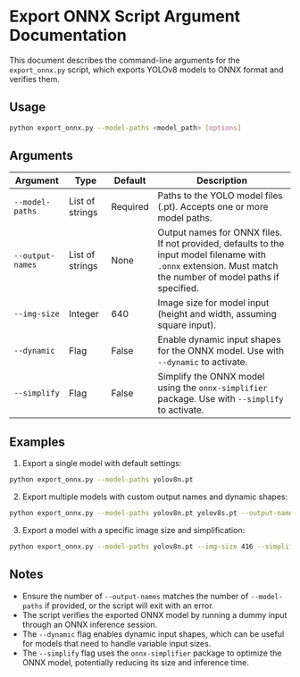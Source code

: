 # Export ONNX Script Argument Documentation

This document describes the command-line arguments for the `export_onnx.py` script, which exports YOLOv8 models to ONNX format and verifies them.

## Usage
```bash
python export_onnx.py --model-paths <model_path> [options]
```

## Arguments

| Argument | Type | Default | Description |
|----------|------|---------|-------------|
| `--model-paths` | List of strings | Required | Paths to the YOLO model files (.pt). Accepts one or more model paths. |
| `--output-names` | List of strings | None | Output names for ONNX files. If not provided, defaults to the input model filename with `.onnx` extension. Must match the number of model paths if specified. |
| `--img-size` | Integer | 640 | Image size for model input (height and width, assuming square input). |
| `--dynamic` | Flag | False | Enable dynamic input shapes for the ONNX model. Use with `--dynamic` to activate. |
| `--simplify` | Flag | False | Simplify the ONNX model using the `onnx-simplifier` package. Use with `--simplify` to activate. |

## Examples

1. Export a single model with default settings:
```bash
python export_onnx.py --model-paths yolov8n.pt
```

2. Export multiple models with custom output names and dynamic shapes:
```bash
python export_onnx.py --model-paths yolov8n.pt yolov8s.pt --output-names model_n.onnx model_s.onnx --dynamic
```

3. Export a model with a specific image size and simplification:
```bash
python export_onnx.py --model-paths yolov8n.pt --img-size 416 --simplify
```

## Notes
- Ensure the number of `--output-names` matches the number of `--model-paths` if provided, or the script will exit with an error.
- The script verifies the exported ONNX model by running a dummy input through an ONNX inference session.
- The `--dynamic` flag enables dynamic input shapes, which can be useful for models that need to handle variable input sizes.
- The `--simplify` flag uses the `onnx-simplifier` package to optimize the ONNX model, potentially reducing its size and inference time.
